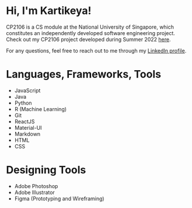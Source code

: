# Hi, I'm Kartikeya!

CP2106 is a CS module at the National University of Singapore, which constitutes an independently developed software engineering project. Check out my CP2106 project developed during Summer 2022 [here](https://github.com/open-mic-orbital/OpenMic).

For any questions, feel free to reach out to me through my [LinkedIn profile](https://www.linkedin.in/in/kvrtikeya).

# Languages, Frameworks, Tools
* JavaScript
* Java
* Python
* R (Machine Learning)
* Git
* ReactJS
* Material-UI
* Markdown
* HTML
* CSS

# Designing Tools
* Adobe Photoshop
* Adobe Illustrator
* Figma (Prototyping and Wireframing)
